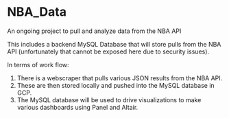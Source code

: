 # NBA_Data
An ongoing project to pull and analyze data from the NBA API

This includes a backend MySQL Database that will store pulls from the NBA API (unfortunately that cannot be exposed here due to security issues).

In terms of work flow:
1) There is a webscraper that pulls various JSON results from the NBA API.
2) These are then stored locally and pushed into the MySQL database in GCP.
3) The MySQL database will be used to drive visualizations to make various dashboards using Panel and Altair.
